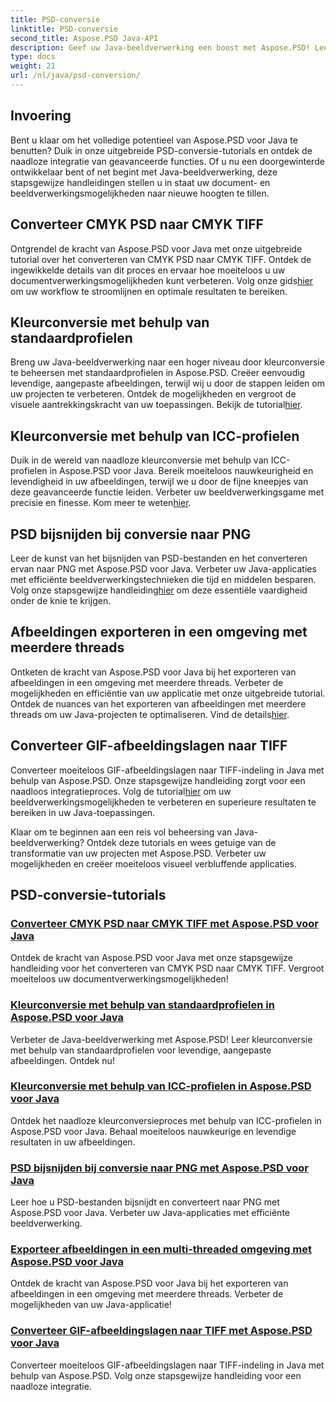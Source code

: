 ```yaml
---
title: PSD-conversie
linktitle: PSD-conversie
second_title: Aspose.PSD Java-API
description: Geef uw Java-beeldverwerking een boost met Aspose.PSD! Leer CMYK PSD naar CMYK TIFF converteren, kleurconversie beheersen, PSD-bestanden bijsnijden en meer.
type: docs
weight: 21
url: /nl/java/psd-conversion/
---
```

## Invoering

Bent u klaar om het volledige potentieel van Aspose.PSD voor Java te benutten? Duik in onze uitgebreide PSD-conversie-tutorials en ontdek de naadloze integratie van geavanceerde functies. Of u nu een doorgewinterde ontwikkelaar bent of net begint met Java-beeldverwerking, deze stapsgewijze handleidingen stellen u in staat uw document- en beeldverwerkingsmogelijkheden naar nieuwe hoogten te tillen.

## Converteer CMYK PSD naar CMYK TIFF
 Ontgrendel de kracht van Aspose.PSD voor Java met onze uitgebreide tutorial over het converteren van CMYK PSD naar CMYK TIFF. Ontdek de ingewikkelde details van dit proces en ervaar hoe moeiteloos u uw documentverwerkingsmogelijkheden kunt verbeteren. Volg onze gids[hier](./cmyk-psd-to-cmyk-tiff/) om uw workflow te stroomlijnen en optimale resultaten te bereiken.

## Kleurconversie met behulp van standaardprofielen
Breng uw Java-beeldverwerking naar een hoger niveau door kleurconversie te beheersen met standaardprofielen in Aspose.PSD. Creëer eenvoudig levendige, aangepaste afbeeldingen, terwijl wij u door de stappen leiden om uw projecten te verbeteren. Ontdek de mogelijkheden en vergroot de visuele aantrekkingskracht van uw toepassingen. Bekijk de tutorial[hier](./color-conversion-default-profiles/).

## Kleurconversie met behulp van ICC-profielen
 Duik in de wereld van naadloze kleurconversie met behulp van ICC-profielen in Aspose.PSD voor Java. Bereik moeiteloos nauwkeurigheid en levendigheid in uw afbeeldingen, terwijl we u door de fijne kneepjes van deze geavanceerde functie leiden. Verbeter uw beeldverwerkingsgame met precisie en finesse. Kom meer te weten[hier](./color-conversion-icc-profiles/).

## PSD bijsnijden bij conversie naar PNG
 Leer de kunst van het bijsnijden van PSD-bestanden en het converteren ervan naar PNG met Aspose.PSD voor Java. Verbeter uw Java-applicaties met efficiënte beeldverwerkingstechnieken die tijd en middelen besparen. Volg onze stapsgewijze handleiding[hier](./cropping-psd-converting-png/) om deze essentiële vaardigheid onder de knie te krijgen.

## Afbeeldingen exporteren in een omgeving met meerdere threads
Ontketen de kracht van Aspose.PSD voor Java bij het exporteren van afbeeldingen in een omgeving met meerdere threads. Verbeter de mogelijkheden en efficiëntie van uw applicatie met onze uitgebreide tutorial. Ontdek de nuances van het exporteren van afbeeldingen met meerdere threads om uw Java-projecten te optimaliseren. Vind de details[hier](./export-images-multi-thread/).

## Converteer GIF-afbeeldingslagen naar TIFF
 Converteer moeiteloos GIF-afbeeldingslagen naar TIFF-indeling in Java met behulp van Aspose.PSD. Onze stapsgewijze handleiding zorgt voor een naadloos integratieproces. Volg de tutorial[hier](./gif-image-layers-to-tiff/) om uw beeldverwerkingsmogelijkheden te verbeteren en superieure resultaten te bereiken in uw Java-toepassingen.

Klaar om te beginnen aan een reis vol beheersing van Java-beeldverwerking? Ontdek deze tutorials en wees getuige van de transformatie van uw projecten met Aspose.PSD. Verbeter uw mogelijkheden en creëer moeiteloos visueel verbluffende applicaties. 
## PSD-conversie-tutorials
### [Converteer CMYK PSD naar CMYK TIFF met Aspose.PSD voor Java](./cmyk-psd-to-cmyk-tiff/)
Ontdek de kracht van Aspose.PSD voor Java met onze stapsgewijze handleiding voor het converteren van CMYK PSD naar CMYK TIFF. Vergroot moeiteloos uw documentverwerkingsmogelijkheden!
### [Kleurconversie met behulp van standaardprofielen in Aspose.PSD voor Java](./color-conversion-default-profiles/)
Verbeter de Java-beeldverwerking met Aspose.PSD! Leer kleurconversie met behulp van standaardprofielen voor levendige, aangepaste afbeeldingen. Ontdek nu!
### [Kleurconversie met behulp van ICC-profielen in Aspose.PSD voor Java](./color-conversion-icc-profiles/)
Ontdek het naadloze kleurconversieproces met behulp van ICC-profielen in Aspose.PSD voor Java. Behaal moeiteloos nauwkeurige en levendige resultaten in uw afbeeldingen.
### [PSD bijsnijden bij conversie naar PNG met Aspose.PSD voor Java](./cropping-psd-converting-png/)
Leer hoe u PSD-bestanden bijsnijdt en converteert naar PNG met Aspose.PSD voor Java. Verbeter uw Java-applicaties met efficiënte beeldverwerking.
### [Exporteer afbeeldingen in een multi-threaded omgeving met Aspose.PSD voor Java](./export-images-multi-thread/)
Ontdek de kracht van Aspose.PSD voor Java bij het exporteren van afbeeldingen in een omgeving met meerdere threads. Verbeter de mogelijkheden van uw Java-applicatie!
### [Converteer GIF-afbeeldingslagen naar TIFF met Aspose.PSD voor Java](./gif-image-layers-to-tiff/)
Converteer moeiteloos GIF-afbeeldingslagen naar TIFF-indeling in Java met behulp van Aspose.PSD. Volg onze stapsgewijze handleiding voor een naadloze integratie.